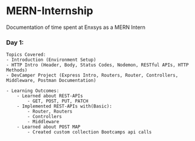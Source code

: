 # MERN-Internship
Documentation of time spent at Enxsys as a MERN Intern

### Day 1:

    Topics Covered: 
 	- Introduction (Environment Setup)
	- HTTP Intro (Header, Body, Status Codes, Nodemon, RESTful APIs, HTTP Methods)
	- DevCamper Project (Express Intro, Routers, Router, Controllers, Middleware, Postman Documentation)
        
    - Learning Outcomes:
        - Learned about REST-APIs
            - GET, POST, PUT, PATCH
        - Implemented REST-APIs with(Basic):
            - Router, Routers
            - Controllers
            - Middleware
        - Learned about POST MAP
            - Created custom collection Bootcamps api calls
             
